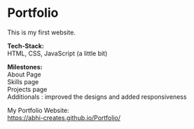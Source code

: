 # Portfolio
This is my first website.

<b>Tech-Stack:</b><br>
HTML, CSS, JavaScript (a little bit)

<b>Milestones:</b><br>
About Page <br>
Skills page <br>
Projects page <br>
Additionals : improved the designs and added responsiveness

My Portfolio Website:<br>
https://abhi-creates.github.io/Portfolio/
